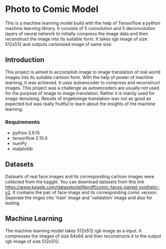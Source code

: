 # Photo to Comic Model

This is a machine learning model build with the help of Tensorflow a python machine learning library. It consists of 5 convolution and 5 deconvolution layers of neural network to initially compress the image data and then reconstruct the image into its suitable form.
It takes rgb image of size 512x512 and outputs cartonized image of same size.

## Introduction

This project is aimed to accomplish image to image translation of real world images into its suitable cartoon form. With the help of power of machine learning, it was achieved. It uses autoencoder to compress and reconstruct images. This project was a challenge as autoencoders are usually not used for the purpose of image to image translation. Rather it is mainly used for image denoising. Results of imgetoimge translation was not as good as expected but was really fruitful to learn about the insights of the machine learning.

### Requirements

* python 3.9.15
* tensorflow 2.10.0
* numPy
* matplotlib

## Datasets

Datasets of real face images and its corresponding cartoon images were collected from the kaggle. You can download datasets from this link <https://www.kaggle.com/datasets/defileroff/comic-faces-paired-synthetic-v2>. It contains the pair of face image and its corresponding comic version. Seperate the imges into 'train' image and 'validation' image and also for testing.

## Machine Learning

The machine learning model takes 512x512 rgb image as a input. It compresses the images of size 64x64 and then reconstructs it to the output rgb image of size 512x512.
